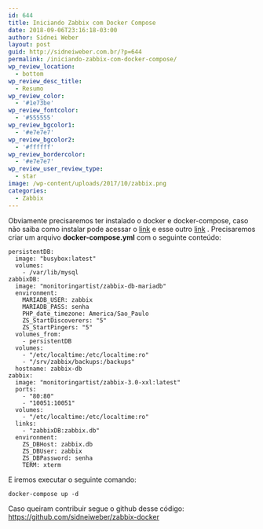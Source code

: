 ```yaml
---
id: 644
title: Iniciando Zabbix com Docker Compose
date: 2018-09-06T23:16:18-03:00
author: Sidnei Weber
layout: post
guid: http://sidneiweber.com.br/?p=644
permalink: /iniciando-zabbix-com-docker-compose/
wp_review_location:
  - bottom
wp_review_desc_title:
  - Resumo
wp_review_color:
  - '#1e73be'
wp_review_fontcolor:
  - '#555555'
wp_review_bgcolor1:
  - '#e7e7e7'
wp_review_bgcolor2:
  - '#ffffff'
wp_review_bordercolor:
  - '#e7e7e7'
wp_review_user_review_type:
  - star
image: /wp-content/uploads/2017/10/zabbix.png
categories:
  - Zabbix
---
```

Obviamente precisaremos ter instalado o docker e docker-compose, caso não saiba como instalar pode acessar o <a href="https://docs.docker.com/install/" target="_blank" rel="noopener">link</a> e esse outro <a href="https://docs.docker.com/compose/install/" target="_blank">link</a> . Precisaremos criar um arquivo **docker-compose.yml** com o seguinte conteúdo:

```compose
persistentDB:
  image: "busybox:latest"
  volumes:
    - /var/lib/mysql
zabbixDB:
  image: "monitoringartist/zabbix-db-mariadb"
  environment:
    MARIADB_USER: zabbix
    MARIADB_PASS: senha
    PHP_date_timezone: America/Sao_Paulo
    ZS_StartDiscoverers: "5"
    ZS_StartPingers: "5"
  volumes_from:
    - persistentDB
  volumes:
    - "/etc/localtime:/etc/localtime:ro"
    - "/srv/zabbix/backups:/backups"
  hostname: zabbix-db
zabbix:
  image: "monitoringartist/zabbix-3.0-xxl:latest"
  ports:
    - "80:80"
    - "10051:10051"
  volumes:
    - "/etc/localtime:/etc/localtime:ro"
  links:
    - "zabbixDB:zabbix.db"
  environment:
    ZS_DBHost: zabbix.db
    ZS_DBUser: zabbix
    ZS_DBPassword: senha
    TERM: xterm
```

E iremos executar o seguinte comando:

```shell
docker-compose up -d
```

Caso queiram contribuir segue o github desse código: <a href="https://github.com/sidneiweber/zabbix-docker" target="_blank" rel="noopener">https://github.com/sidneiweber/zabbix-docker</a>
